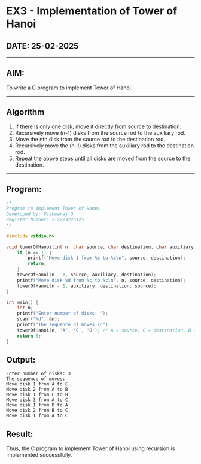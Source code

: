# EX3 - Implementation of Tower of Hanoi

## DATE: 25-02-2025

---

## AIM:  
To write a C program to implement Tower of Hanoi.

---

## Algorithm

1. If there is only one disk, move it directly from source to destination.  
2. Recursively move (n-1) disks from the source rod to the auxiliary rod.  
3. Move the nth disk from the source rod to the destination rod.  
4. Recursively move the (n-1) disks from the auxiliary rod to the destination rod.  
5. Repeat the above steps until all disks are moved from the source to the destination.

---

## Program:

```c
/*
Program to implement Tower of Hanoi
Developed by: Vishwaraj G
Register Number: 21222322o125
*/

#include <stdio.h>

void towerOfHanoi(int n, char source, char destination, char auxiliary) {
    if (n == 1) {
        printf("Move disk 1 from %c to %c\n", source, destination);
        return;
    }
    towerOfHanoi(n - 1, source, auxiliary, destination);
    printf("Move disk %d from %c to %c\n", n, source, destination);
    towerOfHanoi(n - 1, auxiliary, destination, source);
}

int main() {
    int n;
    printf("Enter number of disks: ");
    scanf("%d", &n);
    printf("The sequence of moves:\n");
    towerOfHanoi(n, 'A', 'C', 'B'); // A = source, C = destination, B = auxiliary
    return 0;
}
```
## Output:
```
Enter number of disks: 3  
The sequence of moves:  
Move disk 1 from A to C  
Move disk 2 from A to B  
Move disk 1 from C to B  
Move disk 3 from A to C  
Move disk 1 from B to A  
Move disk 2 from B to C  
Move disk 1 from A to C  

```

## Result:
Thus, the C program to implement Tower of Hanoi using recursion is implemented successfully.

